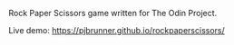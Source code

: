 Rock Paper Scissors game written for The Odin Project. 

Live demo: https://pjbrunner.github.io/rockpaperscissors/